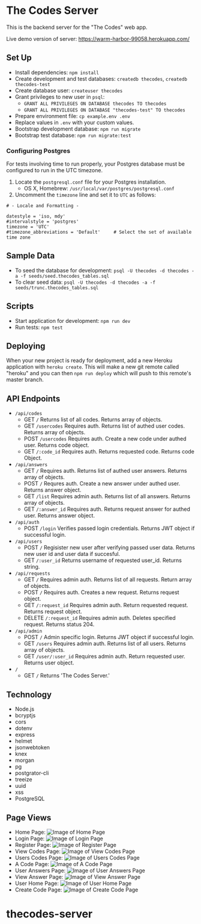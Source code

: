 # The Codes Server

This is the backend server for the "The Codes" web app.

Live demo version of server: https://warm-harbor-99058.herokuapp.com/

## Set Up

- Install dependencies: `npm install`
- Create development and test databases: `createdb thecodes`, `createdb thecodes-test`
- Create database user: `createuser thecodes`
- Grant privileges to new user in `psql`:
  - `GRANT ALL PRIVILEGES ON DATABASE thecodes TO thecodes`
  - `GRANT ALL PRIVILEGES ON DATABASE "thecodes-test" TO thecodes`
- Prepare environment file: `cp example.env .env`
- Replace values in `.env` with your custom values.
- Bootstrap development database: `npm run migrate`
- Bootstrap test database: `npm run migrate:test`

### Configuring Postgres

For tests involving time to run properly, your Postgres database must be configured to run in the UTC timezone.

1. Locate the `postgresql.conf` file for your Postgres installation.
    - OS X, Homebrew: `/usr/local/var/postgres/postgresql.conf`
2. Uncomment the `timezone` line and set it to `UTC` as follows:

```
# - Locale and Formatting -

datestyle = 'iso, mdy'
#intervalstyle = 'postgres'
timezone = 'UTC'
#timezone_abbreviations = 'Default'     # Select the set of available time zone
```

## Sample Data

- To seed the database for development: `psql -U thecodes -d thecodes -a -f seeds/seed.thecodes_tables.sql`
- To clear seed data: `psql -U thecodes -d thecodes -a -f seeds/trunc.thecodes_tables.sql`

## Scripts

- Start application for development: `npm run dev`
- Run tests: `npm test`

## Deploying

When your new project is ready for deployment, add a new Heroku application with `heroku create`. This will make a new git remote called "heroku" and you can then `npm run deploy` which will push to this remote's master branch.

## API Endpoints

- `/api/codes`
  - GET `/` Returns list of all codes. Returns array of objects.
  - GET `/usercodes` Requires auth. Returns list of authed user codes. Returns array of objects.
  - POST `/usercodes` Requires auth. Create a new code under authed user. Returns code object.
  - GET `/:code_id` Requires auth. Returns requested code. Returns code Object.
- `/api/answers`
  - GET `/` Requires auth. Returns list of authed user answers. Returns array of objects.
  - POST `/` Requres auth. Create a new answer under authed user. Returns answer object.
  - GET `/list` Requires admin auth. Returns list of all answers. Returns array of objects.
  - GET `/:answer_id` Requires auth. Returns request answer for authed user. Returns answer object.
- `/api/auth`
  - POST `/login` Verifies passed login credentials. Returns JWT object if successful login.
- `/api/users`
  - POST `/` Regisister new user after verifying passed user data. Returns new user id and user data if succesful.
  - GET `/:user_id` Returns username of requested user_id. Returns string.
- `/api/requests`
  - GET `/` Requires admin auth. Returns list of all requests. Return array of objects.
  - POST `/` Requires auth. Creates a new request. Returns request object.
  - GET `/:request_id` Requires admin auth. Return requested request. Returns request object.
  - DELETE `/:request_id` Requires admin auth. Deletes specified request. Returns status 204.
- `/api/admin`
  - POST `/` Admin specific login. Returns JWT object if successful login.
  - GET `/users` Requires admin auth. Returns list of all users. Returns array of objects.
  - GET `/user/:user_id` Requires admin auth. Return requested user. Returns user object.
- `/`
  - GET `/` Returns 'The Codes Server.'

## Technology

- Node.js
- bcryptjs
- cors
- dotenv
- express
- helmet
- jsonwebtoken
- knex
- morgan
- pg
- postgrator-cli
- treeize
- uuid
- xss
- PostgreSQL

## Page Views

- Home Page:
  ![Image of Home Page](/TheCodesScreenshots/HomePage.png)
- Login Page:
  ![Image of Login Page](/TheCodesScreenshots/Login.png)
- Register Page:
  ![Image of Register Page](/TheCodesScreenshots/Register.png)
- View Codes Page:
  ![Image of View Codes Page](/TheCodesScreenshots/ViewCodes.png)
- Users Codes Page:
  ![Image of Users Codes Page](/TheCodesScreenshots/UserCodes.png)
- A Code Page:
  ![Image of A Code Page](/TheCodesScreenshots/ViewCode.png)
- User Answers Page:
  ![Image of User Answers Page](/TheCodesScreenshots/UserAnswers.png)
- View Answer Page:
  ![Image of View Answer Page](/TheCodesScreenshots/ViewAnswer.png)
- User Home Page:
  ![Image of User Home Page](/TheCodesScreenshots/UserHome.png)
- Create Code Page:
  ![Image of Create Code Page](/TheCodesScreenshots/CreateCode.png)


# thecodes-server
